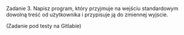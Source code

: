 Zadanie 3.
Napisz program, który przyjmuje na wejściu standardowym dowolną treść od użytkownika i przypisuje ją do zmiennej wyjscie.

(Zadanie pod testy na Gitlabie)
